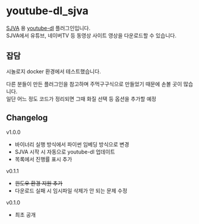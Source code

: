 # youtube-dl_sjva
[SJVA](https://sjva.me/) 용 [youtube-dl](https://ytdl-org.github.io/youtube-dl/) 플러그인입니다.  
SJVA에서 유튜브, 네이버TV 등 동영상 사이트 영상을 다운로드할 수 있습니다.

## 잡담
시놀로지 docker 환경에서 테스트했습니다.  

다른 분들이 만든 플러그인을 참고하며 주먹구구식으로 만들었기 때문에 손볼 곳이 많습니다.  
일단 어느 정도 코드가 정리되면 그때 화질 선택 등 옵션을 추가할 예정

## Changelog
v1.0.0
* 바이너리 실행 방식에서 파이썬 임베딩 방식으로 변경
* SJVA 시작 시 자동으로 youtube-dl 업데이트
* 목록에서 진행률 표시 추가

v0.1.1
* ~~윈도우 환경 지원 추가~~
* 다운로드 실패 시 임시파일 삭제가 안 되는 문제 수정

v0.1.0
* 최초 공개
